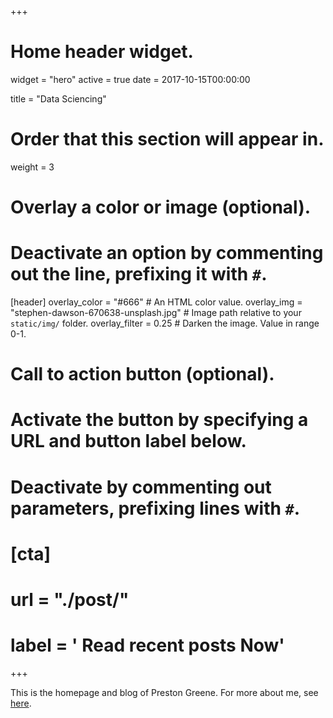 +++
# Home header widget.
widget = "hero"
active = true
date = 2017-10-15T00:00:00

title = "Data Sciencing"

# Order that this section will appear in.
weight = 3

# Overlay a color or image (optional).
#   Deactivate an option by commenting out the line, prefixing it with `#`.
[header]
  overlay_color = "#666"  # An HTML color value.
  overlay_img = "stephen-dawson-670638-unsplash.jpg"  # Image path relative to your `static/img/` folder.
  overlay_filter = 0.25  # Darken the image. Value in range 0-1.

# Call to action button (optional).
#   Activate the button by specifying a URL and button label below.
#   Deactivate by commenting out parameters, prefixing lines with `#`.
# [cta]
#  url = "./post/"
#  label = '<i class="fa fa-book-open"></i> Read recent posts Now'
+++

This is the homepage and blog of Preston Greene. For more about me, see [here](content/home/about). 
